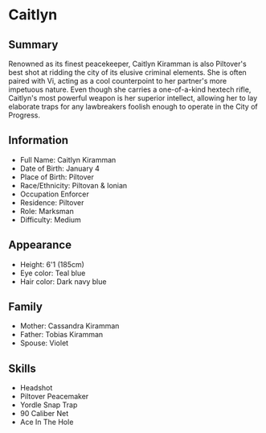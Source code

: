 # Caitlyn

## Summary
Renowned as its finest peacekeeper, Caitlyn Kiramman is also Piltover's best 
shot at ridding the city of its elusive criminal elements. She is often paired
with Vi, acting as a cool counterpoint to her partner's more impetuous nature. 
Even though she carries a one-of-a-kind hextech rifle, Caitlyn's most powerful 
weapon is her superior intellect, allowing her to lay elaborate traps for any 
lawbreakers foolish enough to operate in the City of Progress.

## Information
- Full Name: Caitlyn Kiramman
- Date of Birth: January 4
- Place of Birth: Piltover
- Race/Ethnicity: Piltovan & Ionian
- Occupation Enforcer
- Residence: Piltover
- Role: Marksman
- Difficulty: Medium

## Appearance
- Height: 6'1 (185cm)
- Eye color: Teal blue
- Hair color: Dark navy blue

## Family
- Mother: Cassandra Kiramman
- Father: Tobias Kiramman
- Spouse: Violet

## Skills
- Headshot
- Piltover Peacemaker
- Yordle Snap Trap
- 90 Caliber Net
- Ace In The Hole